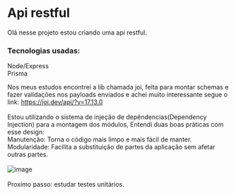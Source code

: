 # Api restful
Olá nesse projeto estou criando uma api restful.
### Tecnologias usadas:
Node/Express <br>
Prisma <br>

Nos meus estudos encontrei a lib chamada joi, feita para montar schemas e fazer validações nos payloads enviados e achei muito interessante segue o link: https://joi.dev/api/?v=17.13.0 <br><br>
Estou utilizando o sistema de injeção de depêndencias(Dependency Injection) para a montagem dos módulos, Entendi duas boas práticas com esse design:<br>Manutenção: Torna o código mais limpo e mais fácil de manter.<br>Modularidade: Facilita a substituição de partes da aplicação sem afetar outras partes. 
<br><br>![image](https://github.com/LeonardoSantosBR/api-rest/assets/93662977/15e8f0c4-91a8-444b-b840-6b647150a262)<br><br>
Proximo passo: estudar testes unitários.
